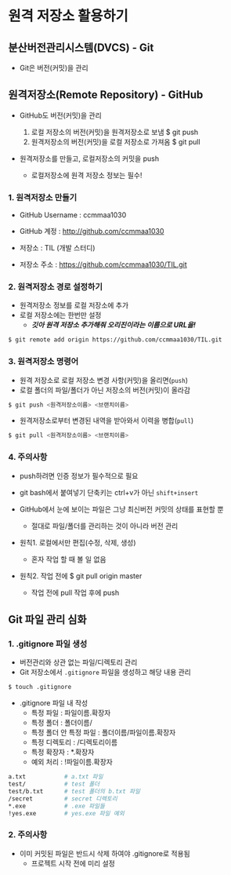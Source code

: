 # 원격 저장소 활용하기



## 분산버전관리시스템(DVCS) - Git

- Git은 버전(커밋)을 관리

  

## 원격저장소(Remote Repository) - GitHub

- GitHub도 버전(커밋)을 관리
  1. 로컬 저장소의 버전(커밋)을 원격저장소로 보냄  $ git push
  2. 원격저장소의 버전(커밋)을 로컬 저장소로 가져옴 $ git pull

- 원격저장소를 만들고, 로컬저장소의 커밋을 push
  - 로컬저장소에 원격 저장소 정보는 필수!
  
    

### 1. 원격저장소 만들기

- GitHub Username : ccmmaa1030

- GitHub 계정 : http://github.com/ccmmaa1030

- 저장소 : TIL (개발 스터디)

- 저장소 주소 : https://github.com/ccmmaa1030/TIL.git

  

### 2. 원격저장소 경로 설정하기

- 원격저장소 정보를 로컬 저장소에 추가
- 로컬 저장소에는 한번만 설정
  - ***깃아 원격 저장소 추가해줘 오리진이라는 이름으로 URL을!***

```bash
$ git remote add origin https://github.com/ccmmaa1030/TIL.git
```



### 3. 원격저장소 명령어

- 원격 저장소로 로컬 저장소 변경 사항(커밋)을 올리면(`push`) 
- 로컬 폴더의 파일/폴더가 아닌 저장소의 버전(커밋)이 올라감

```bash
$ git push <원격저장소이름> <브랜치이름>
```

- 원격저장소로부터 변경된 내역을 받아와서 이력을 병합(`pull`)

 ```bash
 $ git pull <원격저장소이름> <브랜치이름>
 ```



### 4. 주의사항

- push하려면 인증 정보가 필수적으로 필요
- git bash에서 붙여넣기 단축키는 ctrl+v가 아닌 `shift+insert`
- GitHub에서 눈에 보이는 파일은 그냥 최신버전 커밋의 상태를 표현할 뿐
  - 절대로 파일/폴더를 관리하는 것이 아니라 버전 관리

- 원칙1. 로컬에서만 편집(수정, 삭제, 생성)
  - 혼자 작업 할 때 볼 일 없음

- 원칙2. 작업 전에 $ git pull origin master
  - 작업 전에 pull 작업 후에 push



## Git 파일 관리 심화



### 1. .gitignore 파일 생성

- 버전관리와 상관 없는 파일/디렉토리 관리
- Git 저장소에서 `.gitignore` 파일을 생성하고 해당 내용 관리
```bash
$ touch .gitignore
```
- .gitignore 파일 내 작성
  - 특정 파일 : 파일이름.확장자
  - 특정 폴더 : 폴더이름/
  - 특정 폴더 안 특정 파일 : 폴더이름/파일이름.확장자
  - 특정 디렉토리 : /디렉토리이름
  - 특정 확장자 : *.확장자
  - 예외 처리 : !파일이름.확장자

```bash
a.txt 			# a.txt 파일
test/			# test 폴더
test/b.txt		# test 폴더의 b.txt 파일
/secret			# secret 디렉토리
*.exe			# .exe 파일들
!yes.exe		# yes.exe 파일 예외
```



### 2. 주의사항

- 이미 커밋된 파일은 반드시 삭제 하여야 .gitignore로 적용됨
  - 프로젝트 시작 전에 미리 설정